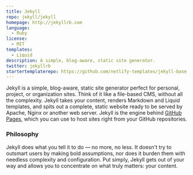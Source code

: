 ```yaml
---
title: Jekyll
repo: jekyll/jekyll
homepage: http://jekyllrb.com
language:
  - Ruby
license:
  - MIT
templates:
  - Liquid
description: A simple, blog-aware, static site generator.
twitter: jekyllrb
startertemplaterepo: https://github.com/netlify-templates/jekyll-base
---
```


Jekyll is a simple, blog-aware, static site generator perfect for personal, project, or organization sites. Think of it like a file-based CMS, without all the complexity. Jekyll takes your content, renders Markdown and Liquid templates, and spits out a complete, static website ready to be served by Apache, Nginx or another web server. Jekyll is the engine behind [GitHub Pages](http://pages.github.com), which you can use to host sites right from your GitHub repositories.

### Philosophy

Jekyll does what you tell it to do — no more, no less. It doesn't try to outsmart users by making bold assumptions, nor does it burden them with needless complexity and configuration. Put simply, Jekyll gets out of your way and allows you to concentrate on what truly matters: your content.
